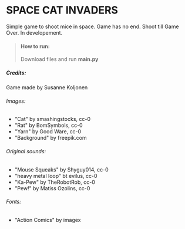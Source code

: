 # SPACE CAT INVADERS

Simple game to shoot mice in space. Game has no end. Shoot till Game Over. In developement.


> #### How to run:
>
> Download files and run **main.py**  
>

##### Credits:

Game made by Susanne Koljonen  


###### Images:

- "Cat" by smashingstocks, cc-0  
- "Rat" by BomSymbols, cc-0  
- "Yarn" by Good Ware, cc-0  
- "Background" by freepik.com  


###### Original sounds:

- "Mouse Squeaks" by Shyguy014, cc-0  
- "heavy metal loop" bt evilus, cc-0  
- "Ka-Pew" by TheRobotRob, cc-0  
- "Pew!" by Matiss Ozolins, cc-0  

###### Fonts:
- "Action Comics" by imagex  